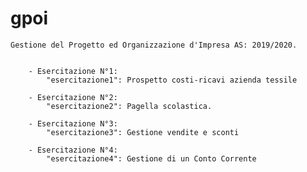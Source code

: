 # gpoi

	Gestione del Progetto ed Organizzazione d'Impresa AS: 2019/2020.
	
	
		- Esercitazione N°1:
			"esercitazione1": Prospetto costi-ricavi azienda tessile
			
		- Esercitazione N°2:
			"esercitazione2": Pagella scolastica.
			
		- Esercitazione N°3:
			"esercitazione3": Gestione vendite e sconti

		- Esercitazione N°4:
			"esercitazione4": Gestione di un Conto Corrente
